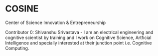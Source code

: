 # COSINE
Center of Science Innovation &amp; Entrepreneurship

Contributor 0: Shivanshu Srivastava - I am an electrical engineering and cognitive scientist by training and I work on Cognitive Science, Artficial Intelligence and specially interested at their junction point i.e. Cognitive Computing.
